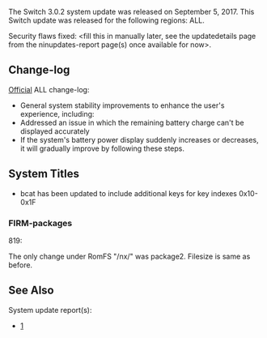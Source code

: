 The Switch 3.0.2 system update was released on September 5, 2017. This
Switch update was released for the following regions: ALL.

Security flaws fixed: \<fill this in manually later, see the
updatedetails page from the ninupdates-report page(s) once available for
now\>.

## Change-log

[Official](http://en-americas-support.nintendo.com/app/answers/detail/a_id/22525/p/897)
ALL change-log:

  - General system stability improvements to enhance the user's
    experience, including:
  - Addressed an issue in which the remaining battery charge can't be
    displayed accurately
  - If the system's battery power display suddenly increases or
    decreases, it will gradually improve by following these steps.

## System Titles

  - bcat has been updated to include additional keys for key indexes
    0x10-0x1F

### FIRM-packages

819:

The only change under RomFS "/nx/" was package2. Filesize is same as
before.

## See Also

System update
    report(s):

  - [1](https://yls8.mtheall.com/ninupdates/reports.php?date=09-05-17_08-05-14&sys=hac)
